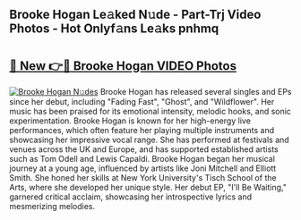 ## Brooke Hogan Le𝚊ked N𝚞de - Part-Trj Video Photos - Hot Onlyf𝚊ns Le𝚊ks pnhmq

# <h2><a href="http://ab40166.deff.icu/?id=Brooke+Hogan">🔗 New 👉🔴 Brooke Hogan VIDEO Photos</a></h2>

[![Brooke Hogan N𝚞des](https://i.imgur.com/rIISA9y.gif)](http://ab40166.deff.icu/?id=Brooke+Hogan)
Brooke Hogan has released several singles and EPs since her debut, including "Fading Fast", "Ghost", and "Wildflower". Her music has been praised for its emotional intensity, melodic hooks, and sonic experimentation. Brooke Hogan is known for her high-energy live performances, which often feature her playing multiple instruments and showcasing her impressive vocal range. She has performed at festivals and venues across the UK and Europe, and has supported established artists such as Tom Odell and Lewis Capaldi. Brooke Hogan began her musical journey at a young age, influenced by artists like Joni Mitchell and Elliott Smith. She honed her skills at New York University's Tisch School of the Arts, where she developed her unique style. Her debut EP, "I'll Be Waiting," garnered critical acclaim, showcasing her introspective lyrics and mesmerizing melodies.
